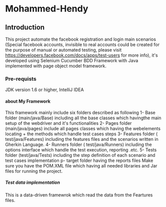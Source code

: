# Mohammed-Hendy
## Introduction
 This project automate the facebook registration and login main scenarios (Special facebook accounts, invisible to real accounts could be created for the purpose of manual or automated testing, please visit https://developers.facebook.com/docs/apps/test-users for more info), it's developed using Selenium Cucumber BDD Framework with Java implemented with page object model framework.
### Pre-requists
 JDK version 1.6 or higher, IntelliJ IDEA
#### about My Framework
 This framework mainly include six folders described as following 
  1- Base folder (main/java/Base) including all the base classes which havingthe main setup of the webdriver and it's functionalities
  2- Pages folder (main/java/pages) include all pages classes which having the webelements locating + the methods which handle test cases steps
  3- Features folder ( test/java/Features) including the features files and the scenarios written in Gherkin Language.
  4- Runners folder ( test/java/Runners) including the options interface which handle the test execution, reporting .etc.
  5- Tests folder (test/java/Tests) including the step definition of each scenario and test cases implementation
  p- target folder having the reports files 
Make sure you have the POM.XML file which having all needed libraries and Jar files for running the project.

##### Test data implementation
 This is a data-driven framewrok which read the data from the Feartures files.
